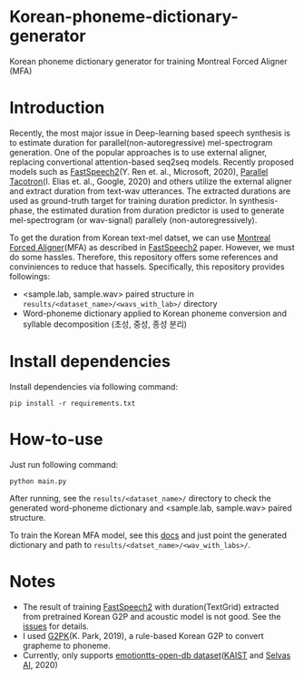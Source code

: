 # Korean-phoneme-dictionary-generator
 Korean phoneme dictionary generator for training Montreal Forced Aligner (MFA)

# Introduction

Recently, the most major issue in Deep-learning based speech synthesis is to estimate duration for parallel(non-autoregressive) mel-spectrogram generation. One of the popular approaches is to use external aligner, replacing convertional attention-based seq2seq models. Recently proposed models such as [FastSpeech2](https://arxiv.org/pdf/2006.04558.pdf)(Y. Ren et. al., Microsoft, 2020), [Parallel Tacotron](https://arxiv.org/pdf/2010.11439.pdf)(I. Elias et. al., Google, 2020) and others utilize the external aligner and extract duration from text-wav utterances. The extracted durations are used as ground-truth target for training duration predictor. In synthesis-phase, the estimated duration from duration predictor is used to generate mel-spectrogram (or wav-signal) parallely (non-autoregressively).

To get the duration from Korean text-mel datset, we can use [Montreal Forced Aligner](https://github.com/MontrealCorpusTools/Montreal-Forced-Aligner)(MFA) as described in [FastSpeech2](https://arxiv.org/pdf/2006.04558.pdf) paper. However, we must do some hassles. Therefore, this repository offers some references and conviniences to reduce that hassels. Specifically, this repository provides followings:

* <sample.lab, sample.wav> paired structure in ``results/<dataset_name>/<wavs_with_lab>/`` directory
* Word-phoneme dictionary applied to Korean phoneme conversion and syllable decomposition (초성, 중성, 종성 분리)


# Install dependencies
Install dependencies via following command:
```
pip install -r requirements.txt
```


# How-to-use

Just run following command:
```
python main.py
```
After running, see the ``results/<dataset_name>/`` directory to check the generated word-phoneme dictionary and <sample.lab, sample.wav> paired structure.

To train the Korean MFA model, see this [docs](https://montreal-forced-aligner.readthedocs.io/en/stable/) and just point the generated dictionary and path to ``results/<datset_name>/<wav_with_labs>/``.

# Notes
* The result of training [FastSpeech2](https://arxiv.org/pdf/2006.04558.pdf) with duration(TextGrid) extracted from pretrained Korean G2P and acoustic model is not good. See the [issues](https://github.com/HGU-DLLAB/Korean-FastSpeech2-Pytorch/issues/3#issuecomment-731979268) for details.
* I used [G2PK](https://github.com/Kyubyong/g2pK)(K. Park, 2019), a rule-based Korean G2P to convert grapheme to phoneme.
* Currently, only supports [emotiontts-open-db dataset](https://github.com/emotiontts/emotiontts_open_db/tree/master/Dataset/SpeechCorpus/Emotional)([KAIST](https://www.kaist.ac.kr/kr/) and [Selvas AI](https://www.selvasai.com/), 2020)
